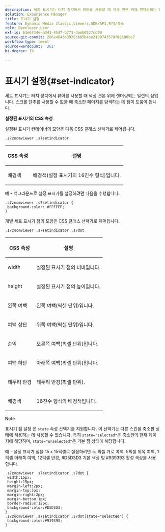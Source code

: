 ```yaml
---
description: 세트 표시기는 터치 장치에서 뷰어를 사용할 때 색상 견본 위에 렌더링되는 일련의 점입니다. 스크롤 단추를 사용할 수 없을 때 축소판 페이지를 탐색하는 데 점이 도움이 됩니다.
solution: Experience Manager
title: 표시기 설정
feature: Dynamic Media Classic,Viewers,SDK/API,확대/축소
role: Developer,User
exl-id: b1e6734e-a341-45d7-b771-daeb0527cd00
source-git-commit: 206e4643e3926cb85b4be2189743578f88180be7
workflow-type: tm+mt
source-wordcount: '262'
ht-degree: 1%

---
```


# 표시기 설정{#set-indicator}

세트 표시기는 터치 장치에서 뷰어를 사용할 때 색상 견본 위에 렌더링되는 일련의 점입니다. 스크롤 단추를 사용할 수 없을 때 축소판 페이지를 탐색하는 데 점이 도움이 됩니다.

<!--<a id="section_061E550C1C1D4DB2BD663A898895B38C"></a>-->

**설정된 표시기의 CSS 속성**

설정된 표시기 컨테이너의 모양은 다음 CSS 클래스 선택기로 제어됩니다.

```
.s7zoomviewer .s7setindicator
```

<table id="table_94EE3F5BBE4547C0B4943471CEE7EDE4"> 
 <thead> 
  <tr> 
   <th colname="col1" class="entry"> <p> CSS 속성 </p> </th> 
   <th colname="col2" class="entry"> <p>설명 </p> </th> 
  </tr> 
 </thead>
 <tbody> 
  <tr> 
   <td colname="col1"> <p> <span class="codeph"> 배경색  </span> </p> </td> 
   <td colname="col2"> <p>배경색(설정 표시기의 16진수 형식)입니다. </p> </td> 
  </tr> 
 </tbody> 
</table>

예 - 백그라운드로 설정 표시기를 설정하려면 다음을 수행합니다.

```
.s7zoomviewer .s7setindicator { 
 background-color: #FFFFFF; 
}
```

개별 세트 표시기 점의 모양은 CSS 클래스 선택기로 제어됩니다.

`.s7zoomviewer .s7setindicator .s7dot`

<table id="table_09B6E232FB94417392D101A7A653BE54"> 
 <thead> 
  <tr> 
   <th colname="col1" class="entry"> <p> CSS 속성 </p> </th> 
   <th colname="col2" class="entry"> <p>설명 </p> </th> 
  </tr> 
 </thead>
 <tbody> 
  <tr> 
   <td colname="col1"> <p> <span class="codeph"> width </span> </p> </td> 
   <td colname="col2"> <p>설정된 표시기 점의 너비입니다. </p> </td> 
  </tr> 
  <tr> 
   <td colname="col1"> <p> <span class="codeph"> height </span> </p> </td> 
   <td colname="col2"> <p>설정된 표시기 점의 높이입니다. </p> </td> 
  </tr> 
  <tr> 
   <td colname="col1"> <p> <span class="codeph"> 왼쪽 여백  </span> </p> </td> 
   <td colname="col2"> <p>왼쪽 여백(픽셀 단위)입니다. </p> </td> 
  </tr> 
  <tr> 
   <td colname="col1"> <p> <span class="codeph"> 여백 상단  </span> </p> </td> 
   <td colname="col2"> <p>위쪽 여백(픽셀 단위)입니다. </p> </td> 
  </tr> 
  <tr> 
   <td colname="col1"> <p> <span class="codeph"> 순익  </span> </p> </td> 
   <td colname="col2"> <p>오른쪽 여백(픽셀 단위)입니다. </p> </td> 
  </tr> 
  <tr> 
   <td colname="col1"> <p> <span class="codeph"> 여백 하단  </span> </p> </td> 
   <td colname="col2"> <p>아래쪽 여백(픽셀 단위)입니다. </p> </td> 
  </tr> 
  <tr> 
   <td colname="col1"> <p> <span class="codeph"> 테두리 반경  </span> </p> </td> 
   <td colname="col2"> <p>테두리 반경(픽셀 단위). </p> </td> 
  </tr> 
  <tr> 
   <td colname="col1"> <p> <span class="codeph"> 배경색  </span> </p> </td> 
   <td colname="col2"> <p>16진수 형식의 배경색입니다. </p> </td> 
  </tr> 
 </tbody> 
</table>

>[!NOTE]
>
>표시기 점 설정 은 `state` 속성 선택기를 지원합니다. 이 선택기는 다른 스킨을 축소판 상태에 적용하는 데 사용할 수 있습니다. 특히 `state="selected"`은 축소판의 현재 페이지에 해당하며, `state="unselected"`은 기본 점 상태에 해당합니다.

예 - 설정 표시기 점을 15 x 15픽셀로 설정하려면 두 픽셀 가로 여백, 5픽셀 위쪽 여백, 1픽셀 아래쪽 여백, 12픽셀 반경, #D5D3D3 기본 색상 및 #939393 활성 색상을 사용합니다.

```
.s7zoomviewer .s7setindicator .s7dot { 
 width:15px; 
 height:15px; 
 margin-left:2px; 
 margin-top:5px; 
 margin-right:2px; 
 margin-bottom:1px; 
 border-radius:12px; 
 background-color:#D5D3D3;  
} 
.s7zoomviewer .s7setindicator .s7dot[state="selected"] { 
 background-color:#939393;  
}
```

